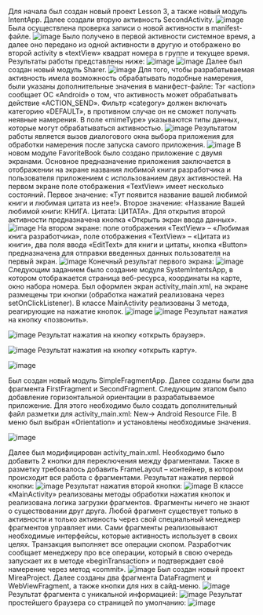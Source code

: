 Для начала был создан новый проект Lesson 3, а также новый модуль IntentApp. Далее создали вторую активность SecondActivity.
![image](https://github.com/user-attachments/assets/a2371b15-3ec1-43fe-999e-ef5f1a61e5ff)
Была осуществлена проверка записи о новой активности в manifest-файле.
![image](https://github.com/user-attachments/assets/2472a36d-c7a8-42d8-9478-d119651e6577)
Было получено в первой активности системное время, а далее оно передано из одной активности в другую и отображено во второй activity в «textView» квадрат номера в группе и текущее время. Результаты работы представлены ниже:
![image](https://github.com/user-attachments/assets/73012ae1-5281-4713-b8ae-b5811f6f0776)
![image](https://github.com/user-attachments/assets/128c7ee0-1728-451e-a23d-f766dd843479)
Далее был создан новый модуль Sharer.
![image](https://github.com/user-attachments/assets/72b41449-0789-435d-9b60-8cb08f4a38e1)
Для того, чтобы разрабатываемая активность имела возможность обрабатывать подобные намерения, были указаны дополнительные значения в манифест-файле:
Тэг «action» сообщает ОС «Android» о том, что активность может обрабатывать действие «ACTION_SEND». Фильтр «category» должен включать категорию «DEFAULT», в противном случае он не сможет получать неявные намерения. В поле «mimeType» указываются типы данных, которые могут обрабатываться активностью.
![image](https://github.com/user-attachments/assets/8059142f-92a2-4c3a-83a5-b4690e02e93c)
Результатом работы является вызов диалогового окна выбора приложения для обработки намерения после запуска самого приложения.
![image](https://github.com/user-attachments/assets/eb5a8a07-4aeb-4c52-ac11-ca2bf9fd420b)
В новом модуле FavoriteBook было создано приложение с двумя экранами. Основное предназначение приложения заключается в отображении на экране названия любимой книги разработчика и пользователя приложением с использованием двух активностей. 
На первом экране поле отображения «TextView» имеет несколько состояний. Первое значение: «Тут появится название вашей любимой книги и любимая цитата из нее!». Второе значение: «Название Вашей любимой книги: КНИГА. Цитата: ЦИТАТА».
Для открытия второй активности предназначена кнопка  «Открыть экран ввода данных».
![image](https://github.com/user-attachments/assets/f7923893-70be-4007-802a-9f6c86d6f322)
На втором экране: поле отображения «TextView» – «Любимая книга разработчика», поле отображения «TextView» – «Цитата из книги», два поля ввода «EditText» для книги и цитаты, кнопка «Button» предназначена для отправки введенных данных пользователя на первый экран.
![image](https://github.com/user-attachments/assets/3c88e880-2ddd-4383-855f-6ad52ee5c68e)
Конечный результат первого экрана:
![image](https://github.com/user-attachments/assets/989a04d3-1356-4cac-b66a-9a79101cff75)
Следующим заданием было создание модуля SystemIntentsApp, в котором отображается страница веб-ресурса, координаты на карте, окно набора номера.
Был оформлен экран activity_main.xml, на экране размещены три кнопки (обработка нажатий реализована через setOnClickListener). В классе MainActivity реализованы 3 метода, реагирующие на нажатие кнопок.
![image](https://github.com/user-attachments/assets/3a386b06-41c7-43d6-aaf2-3f30eacf7e39)
![image](https://github.com/user-attachments/assets/e2d564dd-6a93-4ae9-a7e9-ced419493f7a)
Результат нажатия на кнопку «позвонить».

![image](https://github.com/user-attachments/assets/5c7967d4-c8d0-4e5b-ab49-113b06b06277)
Результат нажатия на кнопку «открыть браузер».

![image](https://github.com/user-attachments/assets/405d56af-b00f-491d-810b-0f335cce525a)
Результат нажатия на кнопку «открыть карту».

![image](https://github.com/user-attachments/assets/2fdac63b-d46c-4957-a102-ada9341813ce)

Был создан новый модуль SimpleFragmentApp. Далее созданы были два фрагмента FirstFragment и SecondFragment. Следующим этапом было добавление горизонтальной ориентации в разрабатываемое приложение. Для этого необходимо было создать дополнительный файл разметки для activity_main.xml: New-> Android Resource File. В меню был выбран «Orientation» и установлены необходимые значения.

![image](https://github.com/user-attachments/assets/90c83157-68d0-4720-a07f-d7545a35e863)

Далее был модифицирован activity_main.xml. Необходимо было добавить 2 кнопки для переключения между фрагментами. Также в разметку требовалось добавить FrameLayout – контейнер, в котором происходит вся работа с фрагментами. Результат нажатия первой кнопки:
![image](https://github.com/user-attachments/assets/0bdca6b9-907f-4a61-a78a-d1efa886ceee)
Результат нажатия второй кнопки:
![image](https://github.com/user-attachments/assets/eeaf7e96-bb27-4e4d-b132-59be9bb41343)
В классе «MainActivity» реализованы методы обработки нажатия кнопок и реализована логика загрузки фрагментов. Фрагменты ничего не знают о существовании друг друга. Любой фрагмент существует только в активности и только активность через свой специальный менеджер фрагментов управляет ими. Сами фрагменты реализовывают необходимые интерфейсы, которые активность использует в своих целях. Транзакция выполняет все операции скопом. Разработчик сообщает менеджеру про все операции, который в свою очередь запускает их в методе «beginTransaction» и подтверждает своё намерение через метод «commit».
![image](https://github.com/user-attachments/assets/cedd7b03-05e9-4c28-8494-dff99f0910c8)
Был создан новый проект MireaProject. Далее созданы два фрагмента DataFragment и WebViewFragment, а также кнопки для них в сайд-меню.
![image](https://github.com/user-attachments/assets/09a97197-ce68-49e7-815a-533b0ffb2b31)
Результат фрагмента с уникальной информацией:
![image](https://github.com/user-attachments/assets/34b11a66-17d6-4a55-890b-53016b820251)
Результат простейшего браузера со страницей по умолчанию:
![image](https://github.com/user-attachments/assets/89d5cae9-21eb-48ac-8042-4a5567b241c6)



